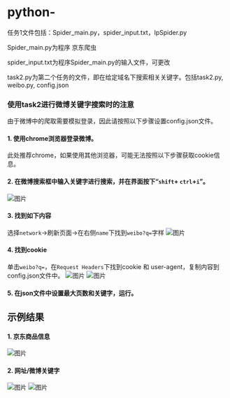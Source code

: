 # python-

任务1文件包括：Spider_main.py，spider_input.txt，IpSpider.py

Spider_main.py为程序  京东爬虫

spider_input.txt为程序Spider_main.py的输入文件，可更改

task2.py为第二个任务的文件，即在给定域名下搜索相关关键字。包括task2.py, weibo.py, config.json

### 使用task2进行微博关键字搜索时的注意
由于微博中的爬取需要模拟登录，因此请按照以下步骤设置config.json文件。

#### 1. 使用chrome浏览器登录微博。
此处推荐chrome，如果使用其他浏览器，可能无法按照以下步骤获取cookie信息。
#### 2. 在微博搜索框中输入关键字进行搜索，并在界面按下“`shift`+ `ctrl`+`i`”。

![图片](https://user-images.githubusercontent.com/68672834/187065052-69ef23e1-7b09-4477-ba52-5f02a8f2c52b.png)

#### 3. 找到如下内容
选择`network`->刷新页面->在右侧`name`下找到`weibo?q=`字样
![图片](https://user-images.githubusercontent.com/68672834/187065197-40c1492c-ec94-4a56-90cc-6d8cd4a2a68f.png)

#### 4. 找到cookie
单击`weibo?q=`，在`Request Headers`下找到cookie 和 user-agent，复制内容到config.json文件中。
![图片](https://user-images.githubusercontent.com/68672834/187065340-3e1c1958-1f70-4e82-bf77-257fe569bd74.png)
![图片](https://user-images.githubusercontent.com/68672834/187065377-950520fd-bb48-43a0-ac18-2a852e848e48.png)

#### 5. 在json文件中设置最大页数和关键字，运行。


## 示例结果

#### 1. 京东商品信息
![图片](https://user-images.githubusercontent.com/68672834/187065604-cb3e28cb-8f66-4f77-99d1-2ac23bda0b10.png)

#### 2. 网址/微博关键字
![图片](https://user-images.githubusercontent.com/68672834/187065644-fe02da8a-0414-4419-9c51-010ae98dadc1.png)
![图片](https://user-images.githubusercontent.com/68672834/187065617-0d1f76f4-311f-4c4d-8cb3-9431d093ada8.png)
